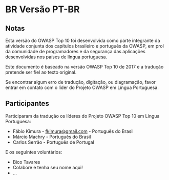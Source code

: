 # BR Versão PT-BR

## Notas

Esta versão do OWASP Top 10 foi desenvolvida como parte integrante da atividade conjunta dos capítulos brasileiro e português da OWASP, em prol da comunidade de programadores e da segurança das aplicações desenvolvidas nos países de língua portuguesa.

Este documento é baseado na versão OWASP Top 10 de 2017 e a tradução pretende ser fiel ao texto original.

Se encontrar algum erro de tradução, digitação, ou diagramação, favor entrar em contato com o líder do Projeto OWASP em Língua Portuguesa.

## Participantes

Participaram da tradução os líderes do Projeto OWASP Top 10 em Língua Portuguesa:

 * Fábio Kimura - fkimura@gmail.com - Português do Brasil
 * Márcio Machry - Português do Brasil
 * Carlos Serrão - Português de Portugal
 
 E os seguintes voluntários:
 
 * Bico Tavares
 * Colabore e tenha seu nome aqui!
 * ...
